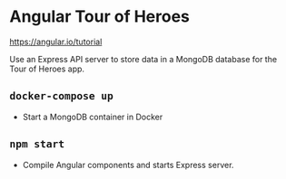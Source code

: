 # Angular Tour of Heroes
https://angular.io/tutorial

Use an Express API server to store data in a MongoDB database for the Tour of Heroes app.

## `docker-compose up`
- Start a MongoDB container in Docker

## `npm start`
- Compile Angular components and starts Express server.